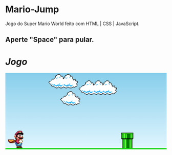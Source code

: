 # Mario-Jump
 Jogo do Super Mario World feito com HTML | CSS | JavaScript.
 
 <h2>Aperte "Space" para pular.</h2>
 
<h1><i>Jogo</i></h1>
 
<img src="Tela.png">
